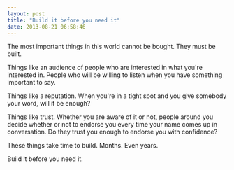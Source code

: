 ```yaml
---
layout: post
title: "Build it before you need it"
date: 2013-08-21 06:58:46
---
```


<p class="p1">
  The most important things in this world cannot be bought. They must be built.
</p>

<p class="p1">
  Things like an audience of people who are interested in what you're interested in. People who will be willing to listen when you have something important to say.
</p>

<p class="p1">
  Things like a reputation. When you're in a tight spot and you give somebody your word, will it be enough?
</p>

<p class="p1">
  Things like trust. Whether you are aware of it or not, people around you decide whether or not to endorse you every time your name comes up in conversation. Do they trust you enough to endorse you with confidence?
</p>

<p class="p1">
  These things take time to build. Months. Even years.
</p>

<p class="p1">
  Build it before you need it.
</p>